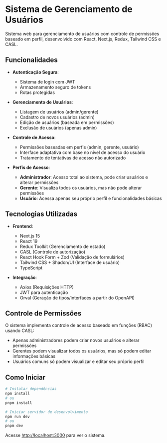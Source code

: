# Sistema de Gerenciamento de Usuários

Sistema web para gerenciamento de usuários com controle de permissões baseado em perfil, desenvolvido com React, Next.js, Redux, Tailwind CSS e CASL.

## Funcionalidades

- **Autenticação Segura**:
  - Sistema de login com JWT
  - Armazenamento seguro de tokens
  - Rotas protegidas

- **Gerenciamento de Usuários**:
  - Listagem de usuários (admin/gerente)
  - Cadastro de novos usuários (admin)
  - Edição de usuários (baseada em permissões)
  - Exclusão de usuários (apenas admin)

- **Controle de Acesso**:
  - Permissões baseadas em perfis (admin, gerente, usuário)
  - Interface adaptativa com base no nível de acesso do usuário
  - Tratamento de tentativas de acesso não autorizado

- **Perfis de Acesso**:
  - **Administrador**: Acesso total ao sistema, pode criar usuários e alterar permissões
  - **Gerente**: Visualiza todos os usuários, mas não pode alterar permissões
  - **Usuário**: Acessa apenas seu próprio perfil e funcionalidades básicas

## Tecnologias Utilizadas

- **Frontend**:
  - Next.js 15
  - React 19
  - Redux Toolkit (Gerenciamento de estado)
  - CASL (Controle de autorização)
  - React Hook Form + Zod (Validação de formulários)
  - Tailwind CSS + Shadcn/UI (Interface de usuário)
  - TypeScript

- **Integração**:
  - Axios (Requisições HTTP)
  - JWT para autenticação
  - Orval (Geração de tipos/interfaces a partir do OpenAPI)

## Controle de Permissões

O sistema implementa controle de acesso baseado em funções (RBAC) usando CASL:

- Apenas administradores podem criar novos usuários e alterar permissões
- Gerentes podem visualizar todos os usuários, mas só podem editar informações básicas
- Usuários comuns só podem visualizar e editar seu próprio perfil

## Como Iniciar

```bash
# Instalar dependências
npm install
# ou
pnpm install

# Iniciar servidor de desenvolvimento
npm run dev
# ou
pnpm dev
```

Acesse [http://localhost:3000](http://localhost:3000) para ver o sistema.
